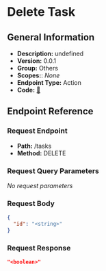 # Delete Task

## General Information

- **Description:** undefined
- **Version:** 0.0.1
- **Group:** Others
- **Scopes:**: _None_
- **Endpoint Type:** Action
- **Code:** [🔗](https://github.com/NangoHQ/integration-templates/tree/main/integrations/asana/actions/delete-task.ts)

## Endpoint Reference

### Request Endpoint

- **Path:** /tasks
- **Method:** DELETE

### Request Query Parameters

_No request parameters_

### Request Body

```json
{
  "id": "<string>"
}
```

### Request Response

```json
"<boolean>"
```
